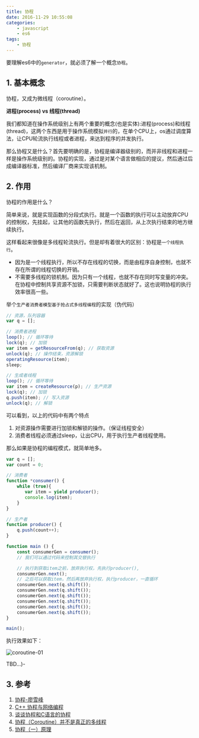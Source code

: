 ```yaml
---
title: 协程
date: 2016-11-29 10:55:08
categories:
    - javascript
    - es6
tags:
    - 协程
---
```


要理解es6中的`generator`，就必须了解一个概念`协程`。

<!-- more -->

## 1. 基本概念

协程，又成为微线程（coroutine）。

**进程(process) vs 线程(thread)**

我们都知道在操作系统级别上有两个重要的概念(也是实体):进程(process)和线程(thread)，这两个东西是用于操作系统模拟`并行`的，在单个CPU上，os通过调度算法，让CPU轮流执行线程或者进程，来达到程序的并发执行。

那么协程又是什么？首先要明确的是，协程是编译器级别的，而并非线程和进程一样是操作系统级别的。协程的实现，通过是对某个语言做相应的提议，然后通过后成编译器标准，然后编译厂商来实现该机制。

## 2. 作用

协程的作用是什么？

简单来说，就是实现函数的分段式执行。就是一个函数的执行可以主动放弃CPU的控制权，先挂起，让其他的函数先执行，然后在返回，从上次执行结束的地方继续执行。

这样看起来很像是多线程轮流执行。但是却有着很大的区别：协程是`一个线程执行`。

* 因为是一个线程执行，所以不存在线程的切换，而是由程序自身控制，也就不存在所谓的线程切换的开销。
* 不需要多线程的锁机制。因为只有一个线程，也就不存在同时写变量的冲突。在协程中控制共享资源不加锁，只需要判断状态就好了。这也说明协程的执行效率很高一些。

举个`生产者消费者模型基于抢占式多线程编程`的实现（伪代码）

```javascript
// 资源，队列容器
var q = [];

// 消费者进程
loop(); // 循环等待
lock(q); // 加锁
var item = getResourceFrom(q); // 获取资源
unlock(q); // 操作结束，资源解锁
operatingResource(item);
sleep;

// 生成者线程
loop(); // 循环等待
var item = createResource(p); // 生产资源
lock(q); // 加锁
q.push(item); // 写入资源
unlock(q); // 解锁
```

可以看到，以上的代码中有两个特点

1. 对资源操作需要进行加锁和解锁的操作。（保证线程安全）
2. 消费者线程必须通过sleep，让出CPU，用于执行生产者线程使用。

那么如果是协程的编程模式，就简单地多。

```javascript
var q = [];
var count = 0;

// 消费者
function *consumer() {
    while (true){
       var item = yield producer();
       console.log(item); 
    }
}

// 生产者
function producer() {
    q.push(count++);
}

function main () {
    const consumerGen = consumer();
    // 我们可以通过代码来控制其交替执行

    // 执行到获取item之前，放弃执行权，先执行producer(),
    consumerGen.next();
    // 之后可以获取item，然后再放弃执行权，执行producer，一直循环
    consumerGen.next(q.shift());
    consumerGen.next(q.shift());
    consumerGen.next(q.shift());
    consumerGen.next(q.shift());
    consumerGen.next(q.shift());
    consumerGen.next(q.shift());
}

main();
```

执行效果如下：

![coroutine-01](/uploads/coroutine-01.png)

TBD...)-

## 3. 参考

1. [协程-廖雪峰](http://www.liaoxuefeng.com/wiki/001374738125095c955c1e6d8bb493182103fac9270762a000/0013868328689835ecd883d910145dfa8227b539725e5ed000)
2. [C++ 协程与网络编程](http://www.cppblog.com/ioriiod0/archive/2013/01/01/196890.html)
3. [谈谈协程和C语言的协程](http://www.yeolar.com/note/2013/02/17/coroutines/)
4. [协程（Coroutine）并不是真正的多线程](http://www.cnblogs.com/wonderKK/p/4062591.html)
5. [协程（一）原理](http://www.cnblogs.com/takeaction/archive/2015/03/25/4365422.html)